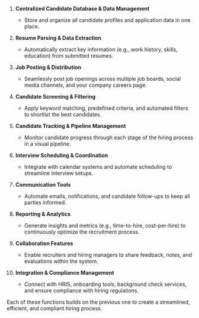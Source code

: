 1. **Centralized Candidate Database & Data Management**  
   - Store and organize all candidate profiles and application data in one place.

2. **Resume Parsing & Data Extraction**  
   - Automatically extract key information (e.g., work history, skills, education) from submitted resumes.

3. **Job Posting & Distribution**  
   - Seamlessly post job openings across multiple job boards, social media channels, and your company careers page.

4. **Candidate Screening & Filtering**  
   - Apply keyword matching, predefined criteria, and automated filters to shortlist the best candidates.

5. **Candidate Tracking & Pipeline Management**  
   - Monitor candidate progress through each stage of the hiring process in a visual pipeline.

6. **Interview Scheduling & Coordination**  
   - Integrate with calendar systems and automate scheduling to streamline interview setups.

7. **Communication Tools**  
   - Automate emails, notifications, and candidate follow-ups to keep all parties informed.

8. **Reporting & Analytics**  
   - Generate insights and metrics (e.g., time-to-hire, cost-per-hire) to continuously optimize the recruitment process.

9. **Collaboration Features**  
   - Enable recruiters and hiring managers to share feedback, notes, and evaluations within the system.

10. **Integration & Compliance Management**  
    - Connect with HRIS, onboarding tools, background check services, and ensure compliance with hiring regulations.

Each of these functions builds on the previous one to create a streamlined, efficient, and compliant hiring process.